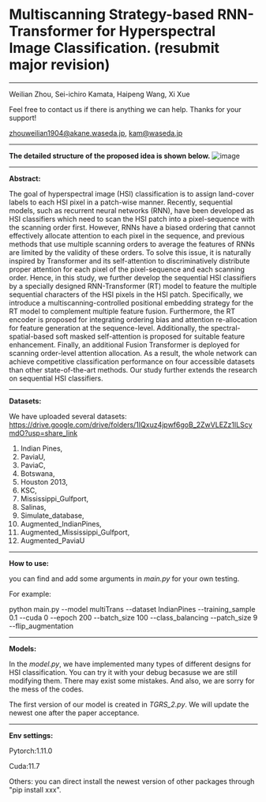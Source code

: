# Multiscanning Strategy-based RNN-Transformer for Hyperspectral Image Classification. (resubmit major revision)

--------------------------------
Weilian Zhou, Sei-ichiro Kamata, Haipeng Wang, Xi Xue

Feel free to contact us if there is anything we can help. Thanks for your support!

zhouweilian1904@akane.waseda.jp, kam@waseda.jp

--------------------------------
**The detailed structure of the proposed idea is shown below.**
![image](https://github.com/zhouweilian1904/TGRS_2_Multiscanning_Trans/blob/main/conceptual%20idea.png)

--------------------------------
**Abstract:**

The goal of hyperspectral image (HSI) classification is to assign land-cover labels to each HSI pixel in a patch-wise manner. Recently, sequential models, such as recurrent neural networks (RNN), have been developed as HSI classifiers which need to scan the HSI patch into a pixel-sequence with the scanning order first. However, RNNs have a biased ordering that cannot effectively allocate attention to each pixel in the sequence, and previous methods that use multiple scanning orders to average the features of RNNs are limited by the validity of these orders. To solve this issue, it is naturally inspired by Transformer and its self-attention to discriminatively distribute proper attention for each pixel of the pixel-sequence and each scanning order. Hence, in this study, we further develop the sequential HSI classifiers by a specially designed RNN-Transformer (RT) model to feature the multiple sequential characters of the HSI pixels in the HSI patch. Specifically, we introduce a multiscanning-controlled positional embedding strategy for the RT model to complement multiple feature fusion. Furthermore, the RT encoder is proposed for integrating ordering bias and attention re-allocation for feature generation at the sequence-level. Additionally, the spectral-spatial-based soft masked self-attention is proposed for suitable feature enhancement. Finally, an additional Fusion Transformer is deployed for scanning order-level attention allocation. As a result, the whole network can achieve competitive classification performance on four accessible datasets than other state-of-the-art methods. Our study further extends the research on sequential HSI classifiers.

--------------------------------
**Datasets:**

We have uploaded several datasets: https://drive.google.com/drive/folders/1IQxuz4jpwf6goB_2ZwVLEZz1ILScymdO?usp=share_link
1. Indian Pines, 
2. PaviaU, 
3. PaviaC, 
4. Botswana, 
5. Houston 2013, 
6. KSC, 
7. Mississippi_Gulfport, 
8. Salinas, 
9. Simulate_database, 
10. Augmented_IndianPines, 
11. Augmented_Mississippi_Gulfport, 
12. Augmented_PaviaU

--------------------------------
**How to use:**

you can find and add some arguments in *main.py* for your own testing.

For example:

python main.py --model multiTrans  --dataset IndianPines --training_sample 0.1 --cuda 0 --epoch 200 --batch_size 100 --class_balancing --patch_size 9 --flip_augmentation

--------------------------------
**Models:**

In the *model.py*, we have implemented many types of different designs for HSI classification. You can try it with your debug becasuse we are still modifying them. There may exist some mistakes. And also, we are sorry for the mess of the codes.

The first version of our model is created in *TGRS_2.py*. We will update the newest one after the paper acceptance.

--------------------------------
**Env settings:**

Pytorch:1.11.0

Cuda:11.7

Others: you can direct install the newest version of other packages through "pip install xxx".






